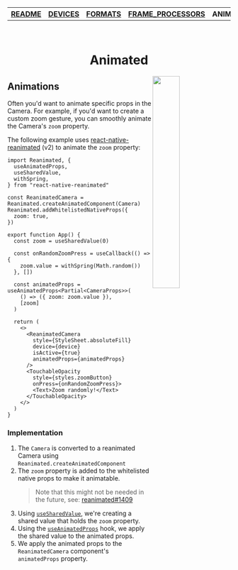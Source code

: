 <table>
<tr>
<th><a href="../README.md">README</a></th>
<th><a href="./DEVICES.md">DEVICES</a></th>
<th><a href="./FORMATS.md">FORMATS</a></th>
<th><a href="./FRAME_PROCESSORS.md">FRAME_PROCESSORS</a></th>
<th>ANIMATED</th>
<th><a href="./ERRORS.md">ERRORS</a></th>
</tr>
</table>

<br/>

<h1 align="center">Animated</h1>

<div>
  <img align="right" width="35%" src="../img/ultra-wide-demo.gif">
</div>

## Animations

Often you'd want to animate specific props in the Camera. For example, if you'd want to create a custom zoom gesture, you can smoothly animate the Camera's `zoom` property.

The following example uses [react-native-reanimated](https://github.com/software-mansion/react-native-reanimated) (v2) to animate the `zoom` property:


```tsx
import Reanimated, {
  useAnimatedProps,
  useSharedValue,
  withSpring,
} from "react-native-reanimated"

const ReanimatedCamera = Reanimated.createAnimatedComponent(Camera)
Reanimated.addWhitelistedNativeProps({
  zoom: true,
})

export function App() {
  const zoom = useSharedValue(0)

  const onRandomZoomPress = useCallback(() => {
    zoom.value = withSpring(Math.random())
  }, [])

  const animatedProps = useAnimatedProps<Partial<CameraProps>>(
    () => ({ zoom: zoom.value }),
    [zoom]
  )

  return (
    <>
      <ReanimatedCamera
        style={StyleSheet.absoluteFill}
        device={device}
        isActive={true}
        animatedProps={animatedProps}
      />
      <TouchableOpacity
        style={styles.zoomButton}
        onPress={onRandomZoomPress}>
        <Text>Zoom randomly!</Text>
      </TouchableOpacity>
    </>
  )
}
```

### Implementation

1. The `Camera` is converted to a reanimated Camera using `Reanimated.createAnimatedComponent`
2. The `zoom` property is added to the whitelisted native props to make it animatable.
    > Note that this might not be needed in the future, see: [reanimated#1409](https://github.com/software-mansion/react-native-reanimated/pull/1409)
3. Using [`useSharedValue`](https://docs.swmansion.com/react-native-reanimated/docs/api/useSharedValue), we're creating a shared value that holds the `zoom` property.
4. Using the [`useAnimatedProps`](https://docs.swmansion.com/react-native-reanimated/docs/api/useAnimatedProps) hook, we apply the shared value to the animated props.
5. We apply the animated props to the `ReanimatedCamera` component's `animatedProps` property.
